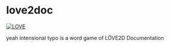 # love2doc
[![LOVE](https://img.shields.io/badge/L%C3%96VE-11.3-EA316E.svg?style=flat-square)](http://love2d.org/)

yeah intensional typo is a word game of LÖVE2D Documentation
